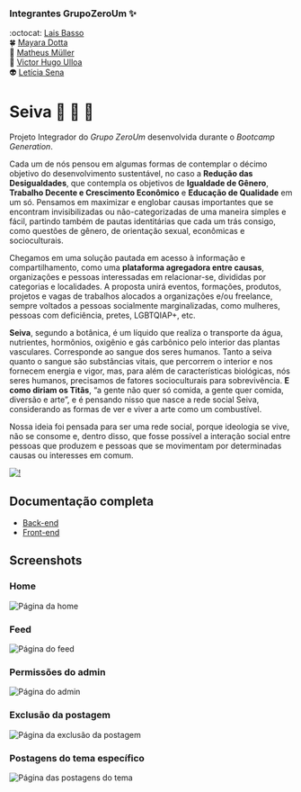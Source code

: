 ### Integrantes GrupoZeroUm :sparkles:
:octocat: [Lais Basso](https://github.com/laisbasso "GitHub")  
:four_leaf_clover: [Mayara Dotta](https://github.com/DottaMP "GitHub")  
:princess: [Matheus Müller](https://github.com/matheuxmuller "GitHub")  
:bear: [Victor Hugo Ulloa](https://github.com/Victorhup "GitHub")  
:alien: [Letícia Sena](https://github.com/leticia-sena "GitHub")

# Seiva :seedling: :leaves: :herb:
Projeto Integrador do *Grupo ZeroUm* desenvolvida durante o *Bootcamp Generation*.  

Cada um de nós pensou em algumas formas de contemplar o décimo objetivo do desenvolvimento sustentável, no caso a **Redução das Desigualdades**, que contempla os objetivos de **Igualdade de Gênero**, **Trabalho Decente e Crescimento Econômico** e **Educação de Qualidade** em um só. Pensamos em maximizar e englobar causas importantes que se encontram invisibilizadas ou não-categorizadas de uma maneira simples e fácil, partindo também de pautas identitárias que cada um trás consigo, como questões de gênero, de orientação sexual, econômicas e socioculturais.

Chegamos em uma solução pautada em acesso à informação e compartilhamento, como uma **plataforma agregadora entre causas**, organizações e pessoas interessadas em relacionar-se, divididas por categorias e localidades. A proposta unirá eventos, formações, produtos, projetos e vagas de trabalhos alocados a organizações e/ou freelance, sempre voltados a pessoas socialmente marginalizadas, como mulheres, pessoas com deficiência, pretes, LGBTQIAP+, etc. 

**Seiva**, segundo a botânica, é um líquido que realiza o transporte da água, nutrientes, hormônios, oxigênio e gás carbônico pelo interior das plantas vasculares. Corresponde ao sangue dos seres humanos. Tanto a seiva quanto o sangue são substâncias vitais, que percorrem o interior e nos fornecem energia e vigor, mas, para além de características biológicas, nós seres humanos, precisamos de fatores socioculturais para sobrevivência. **E como diriam os Titãs**, “a gente não quer só comida, a gente quer comida, diversão e arte”, e é pensando nisso que nasce a rede social Seiva, considerando as formas de ver e viver a arte como um combustível.

Nossa ideia foi pensada para ser uma rede social, porque ideologia se vive, não se consome e, dentro disso, que fosse possível a interação social entre pessoas que produzem e pessoas que se movimentam por determinadas causas ou interesses em comum.

[![!](https://i.imgur.com/22albep.png)](https://youtu.be/5GNl6nAOhiA "Assista ao vídeo")

## Documentação completa 

* [Back-end](https://github.com/laisbasso/PI-Seiva/blob/master/Entregas/DocumentacaoCompletaBackEnd.md)
* [Front-end](https://laisbasso.github.io/PI-Seiva/)

## Screenshots

### Home
![Página da home](https://i.imgur.com/303SbGV.png "Home")

### Feed
![Página do feed](https://i.imgur.com/81LCvwC.png "Feed")

### Permissões do admin
![Página do admin](https://imgur.com/wunK3Of.png "Admin")

### Exclusão da postagem
![Página da exclusão da postagem](https://imgur.com/qDZ1vhJ.png "Post")

### Postagens do tema específico
![Página das postagens do tema](https://imgur.com/eeEWGn6.png "Postagens do tema")

